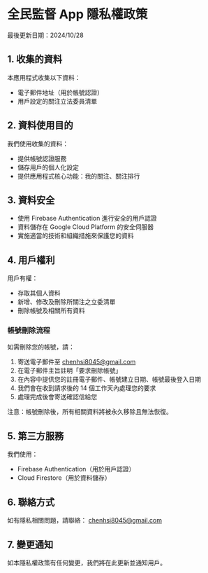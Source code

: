 # 全民監督 App 隱私權政策

最後更新日期：2024/10/28

## 1. 收集的資料
本應用程式收集以下資料：
- 電子郵件地址（用於帳號認證）
- 用戶設定的關注立法委員清單

## 2. 資料使用目的
我們使用收集的資料：
- 提供帳號認證服務
- 儲存用戶的個人化設定
- 提供應用程式核心功能：我的關注、關注排行

## 3. 資料安全
- 使用 Firebase Authentication 進行安全的用戶認證
- 資料儲存在 Google Cloud Platform 的安全伺服器
- 實施適當的技術和組織措施來保護您的資料

## 4. 用戶權利
用戶有權：
- 存取其個人資料
- 新增、修改及刪除所關注之立委清單
- 刪除帳號及相關所有資料

### 帳號刪除流程
如需刪除您的帳號，請：
1. 寄送電子郵件至 chenhsi8045@gmail.com
2. 在電子郵件主旨註明「要求刪除帳號」
3. 在內容中提供您的註冊電子郵件、帳號建立日期、帳號最後登入日期
4. 我們會在收到請求後的 14 個工作天內處理您的要求
5. 處理完成後會寄送確認信給您

注意：帳號刪除後，所有相關資料將被永久移除且無法恢復。

## 5. 第三方服務
我們使用：
- Firebase Authentication（用於用戶認證）
- Cloud Firestore（用於資料儲存）

## 6. 聯絡方式
如有隱私相關問題，請聯絡：
chenhsi8045@gmail.com

## 7. 變更通知
如本隱私權政策有任何變更，我們將在此更新並通知用戶。
